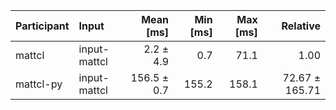 | Participant | Input | Mean [ms] | Min [ms] | Max [ms] | Relative |
|:---|:---|---:|---:|---:|---:|
| mattcl | input-mattcl | 2.2 ± 4.9 | 0.7 | 71.1 | 1.00 |
| mattcl-py | input-mattcl | 156.5 ± 0.7 | 155.2 | 158.1 | 72.67 ± 165.71 |
